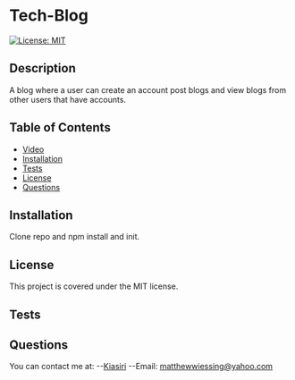 # Tech-Blog

[![License: MIT](https://img.shields.io/badge/License-MIT-yellow.svg)](https://opensource.org/licenses/MIT)


## Description

A blog where a user can create an account post blogs and view blogs from other users that have accounts.

## Table of Contents

- [Video](#video)
- [Installation](#installation)
- [Tests](#tests)
- [License](#license)
- [Questions](#questions)

## Installation

Clone repo and npm install and init.


## License

This project is covered under the MIT license.

## Tests

## Questions

You can contact me at:
--[Kiasiri](https://github.com/Kiasiri)
--Email: matthewwiessing@yahoo.com
